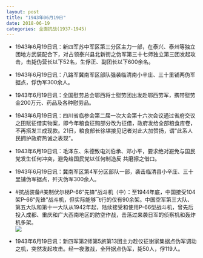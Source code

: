 ```yaml
---
layout: post
title: "1943年06月19日"
date: 2018-06-19
categories: 全面抗战(1937-1945)
---
```


<meta name="referrer" content="no-referrer" />

- 1943年6月19日讯：新四军苏中军区第三分区主力一部，在泰兴、泰州等独立团地方武装配合下，对占领泰兴县北新街之伪军第三十七师独立第三团发起攻击，击毙伪营长以下52名，生俘正、副团长以下600余名。 

- 1943年6月19日讯：八路军冀南军区部队强袭临清南小辛庄、三十里铺两伪军据点，俘伪军300余人。 

- 1943年6月19日讯：全国慰劳总会鄂西将士慰劳团出发赴鄂西劳军，携带慰劳金200万元、药品及各种慰劳品。 

- 1943年6月19日讯：四川省临参会第二届一次大会第十六次会议通过省府交议之田赋征借实物案，即今年粮食征购部分改为征借，政府发给全部粮食库卷，不再搭发三成现款。21日，粮食部长徐堪接见记者对此大加赞扬，谓“此系人民拥护政府热诚之表现”。 

- 1943年6月19日讯：毛泽东、朱德致电刘伯承、邓小平，要求绝对避免与国民党发生任何冲突，避免给国民党以任何制造反 共磨擦之借口。 

- 1943年6月19日讯：冀南军区第4军分区部队一部，袭击临清县小辛庄、三十里铺伪军据点，歼灭伪军300余人。 

- #抗战装备#美制伏尔梯P-66“先锋”战斗机（中）：至1944年底，中国接受104架P-66“先锋”战斗机，但实际能够飞行的仅有90余架。中国空军第三大队、第五大队和第十一大队从1942年起，陆续接受和使用P-66型战斗机，曾先后投入成都、重庆和广大西南地区的防空作战，击落过来袭日军的侦察机和轰炸机多架。 <br/><img src="https://wx2.sinaimg.cn/large/aca367d8ly1fsg9ba6djhj209q0hnjte.jpg" />

- 1943年6月19日讯：新四军第2师第5旅第13团主力趁仪征谢家集据点伪军调动之机，突然发起攻击。经一夜激战，全歼据点伪军，毙50人，俘119人。 

